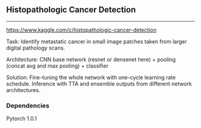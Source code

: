 ## Histopathologic Cancer Detection

----
https://www.kaggle.com/c/histopathologic-cancer-detection

Task:
Identify metastatic cancer in small image patches taken from larger digital pathology scans.

Architecture:
CNN base network (resnet or densenet here) + pooling (concat avg and max pooling)  + classifier

Solution:
Fine-tuning the whole network with one-cycle learning rate schedule. Inference with TTA and ensemble outputs from different network architectures.

### Dependencies
Pytorch 1.0.1
